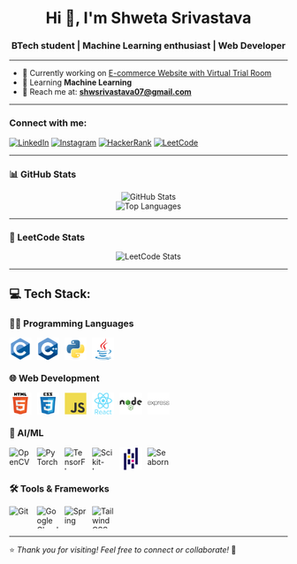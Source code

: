 <h1 align="center">Hi 👋, I'm Shweta Srivastava</h1>
<h3 align="center">BTech student | Machine Learning enthusiast | Web Developer</h3>

---

- 🔬 Currently working on [E-commerce Website with Virtual Trial Room](https://e-commerce-celeste-new.vercel.app/)
- 🌱 Learning **Machine Learning**
- 💌 Reach me at: **shwsrivastava07@gmail.com**

---

<h3 align="left">Connect with me:</h3>
<p align="left">
  <a href="https://linkedin.com/in/shwetasrivastava03" target="_blank"><img src="https://img.shields.io/badge/LinkedIn-blue?logo=linkedin&style=for-the-badge" alt="LinkedIn"/></a>
  <a href="https://instagram.com/shw5972" target="_blank"><img src="https://img.shields.io/badge/Instagram-E4405F?logo=instagram&logoColor=white&style=for-the-badge" alt="Instagram"/></a>
  <a href="https://www.hackerrank.com/shweta2407" target="_blank"><img src="https://img.shields.io/badge/HackerRank-2EC866?logo=hackerrank&logoColor=white&style=for-the-badge" alt="HackerRank"/></a>
  <a href="https://leetcode.com/shwetaa07" target="_blank"><img src="https://img.shields.io/badge/LeetCode-FFA116?logo=leetcode&logoColor=black&style=for-the-badge" alt="LeetCode"/></a>
</p>

---

### 📊 GitHub Stats
<p align="center">
  <img src="https://github-readme-stats.vercel.app/api?username=shwetaa240&show_icons=true&theme=dracula" alt="GitHub Stats" />
  <br/>
  <img src="https://github-readme-stats.vercel.app/api/top-langs/?username=shwetaa240&layout=compact&theme=dracula" alt="Top Languages" />
</p>

---

### 🧠 LeetCode Stats
<p align="center">
  <img src="https://leetcard.jacoblin.cool/shwetaa07?theme=dark&font=Baloo+Bhai&ext=heatmap" alt="LeetCode Stats" />
</p>

---

## 💻 Tech Stack:

### 👩‍💻 Programming Languages
<p align="left" style="display: flex; gap: 10px;">
  <img src="https://raw.githubusercontent.com/devicons/devicon/master/icons/c/c-original.svg" alt="C" width="40" height="40"/>
  <img src="https://raw.githubusercontent.com/devicons/devicon/master/icons/cplusplus/cplusplus-original.svg" alt="C++" width="40" height="40"/>
  <img src="https://raw.githubusercontent.com/devicons/devicon/master/icons/python/python-original.svg" alt="Python" width="40" height="40"/>
  <img src="https://raw.githubusercontent.com/devicons/devicon/master/icons/java/java-original.svg" alt="Java" width="40" height="40"/>
</p>

### 🌐 Web Development
<p align="left" style="display: flex; gap: 10px;">
  <img src="https://raw.githubusercontent.com/devicons/devicon/master/icons/html5/html5-original-wordmark.svg" alt="HTML5" width="40" height="40"/>
  <img src="https://raw.githubusercontent.com/devicons/devicon/master/icons/css3/css3-original-wordmark.svg" alt="CSS3" width="40" height="40"/>
  <img src="https://raw.githubusercontent.com/devicons/devicon/master/icons/javascript/javascript-original.svg" alt="JavaScript" width="40" height="40"/>
  <img src="https://raw.githubusercontent.com/devicons/devicon/master/icons/react/react-original-wordmark.svg" alt="React" width="40" height="40"/>
  <img src="https://raw.githubusercontent.com/devicons/devicon/master/icons/nodejs/nodejs-original-wordmark.svg" alt="Node.js" width="40" height="40"/>
  <img src="https://raw.githubusercontent.com/devicons/devicon/master/icons/express/express-original-wordmark.svg" alt="Express.js" width="40" height="40"/>
</p>

### 🤖 AI/ML
<p align="left" style="display: flex; gap: 10px;">
  <img src="https://www.vectorlogo.zone/logos/opencv/opencv-icon.svg" alt="OpenCV" width="40" height="40"/>
  <img src="https://www.vectorlogo.zone/logos/pytorch/pytorch-icon.svg" alt="PyTorch" width="40" height="40"/>
  <img src="https://www.vectorlogo.zone/logos/tensorflow/tensorflow-icon.svg" alt="TensorFlow" width="40" height="40"/>
  <img src="https://upload.wikimedia.org/wikipedia/commons/0/05/Scikit_learn_logo_small.svg" alt="Scikit-Learn" width="40" height="40"/>
  <img src="https://raw.githubusercontent.com/devicons/devicon/master/icons/pandas/pandas-original.svg" alt="Pandas" width="40" height="40"/>
  <img src="https://seaborn.pydata.org/_images/logo-mark-lightbg.svg" alt="Seaborn" width="40" height="40"/>
</p>

### 🛠️ Tools & Frameworks
<p align="left" style="display: flex; gap: 10px;">
  <img src="https://www.vectorlogo.zone/logos/git-scm/git-scm-icon.svg" alt="Git" width="40" height="40"/>
  <img src="https://www.vectorlogo.zone/logos/google_cloud/google_cloud-icon.svg" alt="Google Cloud" width="40" height="40"/>
  <img src="https://www.vectorlogo.zone/logos/springio/springio-icon.svg" alt="Spring" width="40" height="40"/>
  <img src="https://www.vectorlogo.zone/logos/tailwindcss/tailwindcss-icon.svg" alt="TailwindCSS" width="40" height="40"/>
</p>

---

⭐️ *Thank you for visiting! Feel free to connect or collaborate!* 🚀



